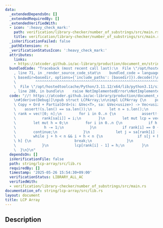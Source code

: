 ```yaml
---
data:
  _extendedDependsOn: []
  _extendedRequiredBy: []
  _extendedVerifiedWith:
  - icon: ':heavy_check_mark:'
    path: verification/library-checker/number_of_substrings/src/main.rs
    title: verification/library-checker/number_of_substrings/src/main.rs
  _isVerificationFailed: false
  _pathExtension: rs
  _verificationStatusIcon: ':heavy_check_mark:'
  attributes:
    links:
    - https://atcoder.github.io/ac-library/production/document_en/string.html
  bundledCode: "Traceback (most recent call last):\n  File \"/opt/hostedtoolcache/Python/3.11.12/x64/lib/python3.11/site-packages/onlinejudge_verify/documentation/build.py\"\
    , line 71, in _render_source_code_stat\n    bundled_code = language.bundle(stat.path,\
    \ basedir=basedir, options={'include_paths': [basedir]}).decode()\n          \
    \         ^^^^^^^^^^^^^^^^^^^^^^^^^^^^^^^^^^^^^^^^^^^^^^^^^^^^^^^^^^^^^^^^^^^^^^^^^^^^^^^^^\n\
    \  File \"/opt/hostedtoolcache/Python/3.11.12/x64/lib/python3.11/site-packages/onlinejudge_verify/languages/rust.py\"\
    , line 288, in bundle\n    raise NotImplementedError\nNotImplementedError\n"
  code: "//! https://atcoder.github.io/ac-library/production/document_en/string.html\n\
    \n#[derive(Debug)]\npub struct LCPArray;\n\nimpl LCPArray {\n    pub fn lcp_array<T:\
    \ Copy + Ord + PartialOrd>(s: &Vec<T>, sa: &Vec<usize>) -> Vec<usize> {\n    \
    \    assert!(s.len() == sa.len());\n        let n = s.len();\n        let mut\
    \ rank = vec![0; n];\n        for i in 0..n {\n            assert!(sa[i] < n);\n\
    \            rank[sa[i]] = i;\n        }\n        let mut lcp = vec![0; n - 1];\n\
    \        let mut h = 0;\n        for i in 0..n {\n            if h > 0 {\n   \
    \             h -= 1;\n            }\n            if rank[i] == 0 {\n        \
    \        continue;\n            }\n            let j = sa[rank[i] - 1];\n    \
    \        while j + h < n && i + h < n {\n                if s[j + h] != s[i +\
    \ h] {\n                    break;\n                }\n                h += 1;\n\
    \            }\n            lcp[rank[i] - 1] = h;\n        }\n        lcp\n  \
    \  }\n}\n"
  dependsOn: []
  isVerificationFile: false
  path: string/lcp-array/src/lib.rs
  requiredBy: []
  timestamp: '2025-05-26 15:54:30+09:00'
  verificationStatus: LIBRARY_ALL_AC
  verifiedWith:
  - verification/library-checker/number_of_substrings/src/main.rs
documentation_of: string/lcp-array/src/lib.rs
layout: document
title: LCP Array
---
```


## Description

